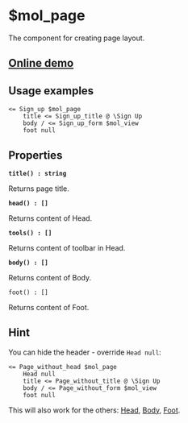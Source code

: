 # $mol_page

The component for creating page layout.

## [Online demo](https://mol.hyoo.ru/#!section=demos/readme/demo=mol_page_demo)

## Usage examples

```
<= Sign_up $mol_page
	title <= Sign_up_title @ \Sign Up
	body / <= Sign_up_form $mol_view
	foot null
```

## Properties

**`title() : string`**

Returns page title.

**`head() : []`**

Returns content of Head.

**`tools() : []`**

Returns content of toolbar in Head.

**`body() : []`**

Returns content of Body.

`foot() : []`

Returns content of Foot.

## Hint

You can hide the header - override `Head null`:

```
<= Page_without_head $mol_page
	Head null
	title <= Page_without_title @ \Sign Up
	body / <= Page_without_form $mol_view
	foot null
```

This will also work for the others: [Head](https://github.com/hyoo-ru/mam_mol/blob/master/page/page.view.tree#L4), [Body](https://github.com/hyoo-ru/mam_mol/blob/master/page/page.view.tree#L14), [Foot](https://github.com/hyoo-ru/mam_mol/blob/master/page/page.view.tree#L17).
